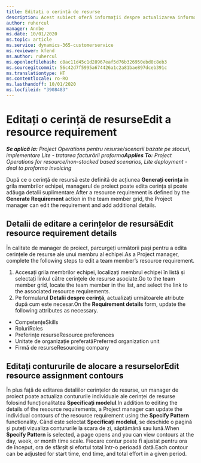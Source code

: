 ```yaml
---
title: Editați o cerință de resurse
description: Acest subiect oferă informații despre actualizarea informațiilor de cerințe de resursă.
author: ruhercul
manager: Annbe
ms.date: 10/01/2020
ms.topic: article
ms.service: dynamics-365-customerservice
ms.reviewer: kfend
ms.author: ruhercul
ms.openlocfilehash: c8ac11d45c1d28967eaf5d76b326950ebd0c8eb3
ms.sourcegitcommit: 56c42d7f5995a674426a1c2a81bae897dceb391c
ms.translationtype: HT
ms.contentlocale: ro-RO
ms.lasthandoff: 10/01/2020
ms.locfileid: "3908483"
---
```

# <a name="edit-a-resource-requirement"></a><span data-ttu-id="47de4-103">Editați o cerință de resurse</span><span class="sxs-lookup"><span data-stu-id="47de4-103">Edit a resource requirement</span></span>

<span data-ttu-id="47de4-104">_**Se aplică la:** Project Operations pentru resurse/scenarii bazate pe stocuri, implementare Lite - tratarea facturării proforma_</span><span class="sxs-lookup"><span data-stu-id="47de4-104">_**Applies To:** Project Operations for resource/non-stocked based scenarios, Lite deployment - deal to proforma invoicing_</span></span>

<span data-ttu-id="47de4-105">După ce o cerință de resursă este definită de acțiunea **Generați cerința** în grila membrilor echipei, managerul de proiect poate edita cerința și poate adăuga detalii suplimentare.</span><span class="sxs-lookup"><span data-stu-id="47de4-105">After a resource requirement is defined by the **Generate Requirement** action in the team member grid, the Project manager can edit the requirement and add additional details.</span></span>

## <a name="edit-resource-requirement-details"></a><span data-ttu-id="47de4-106">Detalii de editare a cerințelor de resursă</span><span class="sxs-lookup"><span data-stu-id="47de4-106">Edit resource requirement details</span></span>

<span data-ttu-id="47de4-107">În calitate de manager de proiect, parcurgeți următorii pași pentru a edita cerințele de resurse ale unui membru al echipei.</span><span class="sxs-lookup"><span data-stu-id="47de4-107">As a Project manager, complete the following steps to edit a team member’s resource requirement.</span></span>

1. <span data-ttu-id="47de4-108">Accesați grila membrilor echipei, localizați membrul echipei în listă și selectați linkul către cerințele de resurse asociate.</span><span class="sxs-lookup"><span data-stu-id="47de4-108">Go to the team member grid, locate the team member in the list, and select the link to the associated resource requirements.</span></span>
2. <span data-ttu-id="47de4-109">Pe formularul **Detalii despre cerință**, actualizați următoarele atribute după cum este necesar.</span><span class="sxs-lookup"><span data-stu-id="47de4-109">On the **Requirement details** form, update the following attributes as necessary.</span></span>

- <span data-ttu-id="47de4-110">Competențe</span><span class="sxs-lookup"><span data-stu-id="47de4-110">Skills</span></span>
- <span data-ttu-id="47de4-111">Roluri</span><span class="sxs-lookup"><span data-stu-id="47de4-111">Roles</span></span>
- <span data-ttu-id="47de4-112">Preferințe resurse</span><span class="sxs-lookup"><span data-stu-id="47de4-112">Resource preferences</span></span>
- <span data-ttu-id="47de4-113">Unitate de organizație preferată</span><span class="sxs-lookup"><span data-stu-id="47de4-113">Preferred organization unit</span></span>
- <span data-ttu-id="47de4-114">Firmă de resurse</span><span class="sxs-lookup"><span data-stu-id="47de4-114">Resourcing company</span></span>

## <a name="edit-resource-assignment-contours"></a><span data-ttu-id="47de4-115">Editați contururile de alocare a resurselor</span><span class="sxs-lookup"><span data-stu-id="47de4-115">Edit resource assignment contours</span></span>

<span data-ttu-id="47de4-116">În plus față de editarea detaliilor cerințelor de resurse, un manager de proiect poate actualiza contururile individuale ale cerinței de resurse folosind funcționalitatea **Specificați modelul**.</span><span class="sxs-lookup"><span data-stu-id="47de4-116">In addition to editing the details of the resource requirements, a Project manager can update the individual contours of the resource requirement using the **Specify Pattern** functionality.</span></span> <span data-ttu-id="47de4-117">Când este selectat **Specificați modelul**, se deschide o pagină și puteți vizualiza contururile la scara de zi, săptămână sau lună.</span><span class="sxs-lookup"><span data-stu-id="47de4-117">When **Specify Pattern** is selected, a page opens and you can view contours at the day, week, or month time scale.</span></span> <span data-ttu-id="47de4-118">Fiecare contur poate fi ajustat pentru ora de început, ora de sfârșit și efortul total într-o perioadă dată.</span><span class="sxs-lookup"><span data-stu-id="47de4-118">Each contour can be adjusted for start time, end time, and total effort in a given period.</span></span>